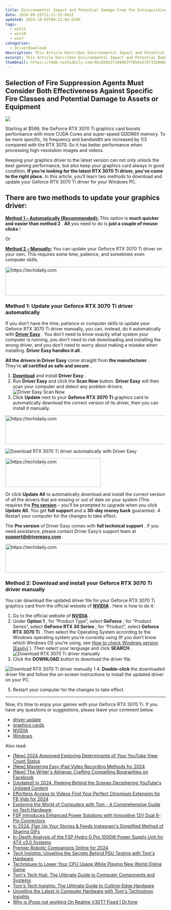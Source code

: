 ```yaml
---
title: Environmental Impact and Potential Damage From the Extinguishing Agent Should Be Considered when Selecting a Fire Suppression System.
date: 2024-09-25T21:21:33.641Z
updated: 2024-10-02T09:22:04.629Z
tags:
  - win11
  - win10
  - win7
categories:
  - DriverDownload
description: This Article Describes Environmental Impact and Potential Damage From the Extinguishing Agent Should Be Considered when Selecting a Fire Suppression System.
excerpt: This Article Describes Environmental Impact and Potential Damage From the Extinguishing Agent Should Be Considered when Selecting a Fire Suppression System.
thumbnail: https://thmb.techidaily.com/46c850237c04863ff656e578f32b008a00b71b46385efb03b48baabde0ba89ee.jpg
---
```


## Selection of Fire Suppression Agents Must Consider Both Effectiveness Against Specific Fire Classes and Potential Damage to Assets or Equipment

![](https://images.drivereasy.com/wp-content/uploads/2021/06/RTX-3070-Ti-driver-update.jpg)

 Starting at $599, the GeForce RTX 3070 Ti graphics card boosts performance with more CUDA Cores and super-speed GDDR6X memory. To be more specific, its frequency and bandwidth are increased by 1/3 compared with the RTX 3070\. So it has better performance when processing high-resolution images and videos.

 Keeping your graphics driver to the latest version can not only unlock the best gaming performance, but also keep your graphics card always in good condition. **If you’re looking for the latest RTX 3070 Ti driver, you’ve come to the right place.** In this article, you’ll learn two methods to download and update your Geforce RTX 3070 Ti driver for your Windows PC.

## **There are two methods to update your graphics driver:**

[**Method 1** **– Automatically (Recommended):**](https://www.drivereasy.com/knowledge/geforce-rtx-3070-ti-driver-download-update-win-10-8-7/#m1)
 This option is **much quicker and easier than method 2** . **All** you need to do is **just a couple of mouse clicks** !

Or

[**Method 2** **– Manually:**](https://tools.techidaily.com/drivereasy/download/)
 You can update your Geforce RTX 3070 Ti driver on your own. This requires some time, patience, and sometimes even computer skills.

<!-- affiliate ads begin -->
<a href="https://smilemakers.pxf.io/c/5597632/2123901/26106" target="_top" id="2123901">
  <img src="//a.impactradius-go.com/display-ad/26106-2123901" border="0" alt="https://techidaily.com" width="728" height="90"/>
</a>
<img height="0" width="0" src="https://smilemakers.pxf.io/i/5597632/2123901/26106" style="position:absolute;visibility:hidden;" border="0" />
<!-- affiliate ads end -->

### Method 1: Update your Geforce RTX 3070 Ti driver automatically

 If you don’t have the time, patience or computer skills to update your Geforce RTX 3070 Ti driver manually, you can, instead, do it automatically with **[Driver Easy](https://tools.techidaily.com/drivereasy/download/)**  . You don’t need to know exactly what system your computer is running, you don’t need to risk downloading and installing the wrong driver, and you don’t need to worry about making a mistake when installing. **Driver Easy handles it all** .  

**All the drivers in Driver Easy** come straight from **the manufacturer** . They‘re **all certified as safe and secure** .

1. **[Download](https://tools.techidaily.com/drivereasy/download/)**  and install **Driver Easy** .
2. Run **Driver Easy** and click the **Scan Now** button. **Driver Easy** will then scan your computer and detect any problem drivers.  
![Driver Easy Scan Now](https://images.drivereasy.com/wp-content/uploads/2021/06/Driver-Easy-Scan-Now.jpg)
3. Click **Update** next to your **Geforce RTX 3070 Ti** graphics card to automatically download the correct version of its driver, then you can install it manually.  

<!-- affiliate ads begin -->
<a href="https://appsumo.8odi.net/c/5597632/2052062/7443" target="_top" id="2052062">
  <img src="//a.impactradius-go.com/display-ad/7443-2052062" border="0" alt="https://techidaily.com" width="728" height="90"/>
</a>
<img height="0" width="0" src="https://appsumo.8odi.net/i/5597632/2052062/7443" style="position:absolute;visibility:hidden;" border="0" />
<!-- affiliate ads end -->

![Download RTX 3070 Ti driver automatically with Driver Easy](https://images.drivereasy.com/wp-content/uploads/2021/06/Download-RTX-3070-Ti-driver-automatically-with-Driver-Easy.jpg)  

<!-- affiliate ads begin -->
<a href="https://aligracehair.sjv.io/c/5597632/2087234/19272" target="_top" id="2087234">
  <img src="//a.impactradius-go.com/display-ad/19272-2087234" border="0" alt="https://techidaily.com" width="300" height="90"/>
</a>
<img height="0" width="0" src="https://aligracehair.sjv.io/i/5597632/2087234/19272" style="position:absolute;visibility:hidden;" border="0" />
<!-- affiliate ads end -->

 Or click **Update All** to automatically download and install the correct version of _all_ the drivers that are missing or out of date on your system (This requires the **[Pro version](https://tools.techidaily.com/drivereasy/download/)**  – you’ll be prompted to upgrade when you click **Update All.**  You get **full support** and a **30-day money back** guarantee).
4. Restart your computer for the changes to take effect.

 The **Pro version** of Driver Easy comes with **full technical support** . If you need assistance, please contact Driver Easy’s support team at [**support@drivereasy.com**](https://tools.techidaily.com/drivereasy/download/) .

<!-- affiliate ads begin -->
<a href="https://appsumo.8odi.net/c/5597632/2137395/7443" target="_top" id="2137395">
  <img src="//a.impactradius-go.com/display-ad/7443-2137395" border="0" alt="https://techidaily.com" width="728" height="90"/>
</a>
<img height="0" width="0" src="https://appsumo.8odi.net/i/5597632/2137395/7443" style="position:absolute;visibility:hidden;" border="0" />
<!-- affiliate ads end -->

### Method 2: Download and install your Geforce RTX 3070 Ti driver manually

 You can download the updated driver file for your Geforce RTX 3070 Ti graphics card from the official website of **[NVIDIA](https://tools.techidaily.com/drivereasy/download/)**  . Here is how to do it:

1. Go to the official website of **[NVIDIA](https://tools.techidaily.com/drivereasy/download/)**  .
2. Under **Option 1** , for “Product Type”, select **GeForce** ; for “Product Series”, select **GeForce RTX 30 Series** ; for “Product”, select **Geforce RTX 3070 Ti** . Then select the Operating System according to the Windows operating system you’re currently using (If you don’t know which Windows OS you’re using, see [ How to check Windows version \[Easily\]](https://tools.techidaily.com/drivereasy/download/) ). Then select your language and click **SEARCH** .  
![Download RTX 3070 Ti driver manually](https://images.drivereasy.com/wp-content/uploads/2021/06/Download-RTX-3070-Ti-driver-manually.jpg)
3. Click the **DOWNLOAD** button to download the driver file.  

![Download RTX 3070 Ti driver manually 1](https://images.drivereasy.com/wp-content/uploads/2021/06/Download-RTX-3070-Ti-driver-manually-1.jpg)
4. **Double-click** the downloaded driver file and follow the on-screen instructions to install the updated driver on your PC.

5. Restart your computer for the changes to take effect.

---

 Now, it’s time to enjoy your games with your Geforce RTX 3070 Ti. If you have any questions or suggestions, please leave your comment below.

* [driver update](https://tools.techidaily.com/drivereasy/download/)
* [graphics cards](https://tools.techidaily.com/drivereasy/download/)
* [NVIDIA](https://tools.techidaily.com/drivereasy/download/)
* [Windows](https://tools.techidaily.com/drivereasy/download/)

<ins class="adsbygoogle"
     style="display:block"
     data-ad-format="autorelaxed"
     data-ad-client="ca-pub-7571918770474297"
     data-ad-slot="1223367746"></ins>

<ins class="adsbygoogle"
     style="display:block"
     data-ad-client="ca-pub-7571918770474297"
     data-ad-slot="8358498916"
     data-ad-format="auto"
     data-full-width-responsive="true"></ins>

<span class="atpl-alsoreadstyle">Also read:</span>
<div><ul>
<li><a href="https://facebook-record-videos.techidaily.com/new-2024-approved-exploring-determinants-of-your-youtube-view-count-status/"><u>[New] 2024 Approved Exploring Determinants of Your YouTube View Count Status</u></a></li>
<li><a href="https://digital-screen-recording.techidaily.com/new-mastering-easy-ipad-video-recording-methods-for-2024/"><u>[New] Mastering Easy iPad Video Recording Methods for 2024</u></a></li>
<li><a href="https://facebook-clips.techidaily.com/new-the-writers-almanac-crafting-compelling-biographies-on-facebook/"><u>[New] The Writer's Almanac Crafting Compelling Biographies on Facebook</u></a></li>
<li><a href="https://youtube-data.techidaily.com/ed-in-2024-peeking-behind-the-scenes-deciphering-youtubes-unlisted-content/"><u>[Updated] In 2024, Peeking Behind the Scenes Deciphering YouTube's Unlisted Content</u></a></li>
<li><a href="https://facebook-video-recording.techidaily.com/effortless-access-to-videos-find-your-perfect-chromium-extension-for-fb-vids-for-2024/"><u>Effortless Access to Videos Find Your Perfect Chromium Extension for FB Vids for 2024</u></a></li>
<li><a href="https://hardware-help.techidaily.com/exploring-the-world-of-computers-with-tom-a-comprehensive-guide-on-tech-hardware/"><u>Exploring the World of Computers with Tom - A Comprehensive Guide on Tech Hardware</u></a></li>
<li><a href="https://hardware-help.techidaily.com/fsp-introduces-enhanced-power-solutions-with-innovative-12v-dual-6-pin-connectors/"><u>FSP Introduces Enhanced Power Solutions with Innovative 12V Dual 6-Pin Connectors</u></a></li>
<li><a href="https://instagram-videos.techidaily.com/in-2024-flair-up-your-stories-and-feeds-instagrams-simplified-method-of-sharing-gifs/"><u>In 2024, Flair Up Your Stories & Feeds Instagram's Simplified Method of Sharing GIFs</u></a></li>
<li><a href="https://hardware-help.techidaily.com/in-depth-analysis-of-the-fsp-hydro-g-pro-1000w-power-supply-unit-for-atx-v30-systems/"><u>In-Depth Analysis of the FSP Hydro G Pro 1000W Power Supply Unit for ATX v3.0 Systems</u></a></li>
<li><a href="https://discord-videos.techidaily.com/premier-robotic-companions-online-for-2024/"><u>Premier Robotic Companions Online for 2024</u></a></li>
<li><a href="https://hardware-help.techidaily.com/tech-insights-unveiling-the-secrets-behind-psu-testing-with-toms-hardware/"><u>Tech Insights: Unveiling the Secrets Behind PSU Testing with Tom's Hardware</u></a></li>
<li><a href="https://win-answers.techidaily.com/techniques-to-lower-your-cpu-usage-while-playing-new-world-online-game/"><u>Techniques to Lower Your CPU Usage While Playing New World Online Game</u></a></li>
<li><a href="https://hardware-help.techidaily.com/toms-tech-hub-the-ultimate-guide-to-computer-components-and-systems/"><u>Tom's Tech Hub: The Ultimate Guide to Computer Components and Systems</u></a></li>
<li><a href="https://hardware-help.techidaily.com/toms-tech-insights-the-ultimate-guide-to-cutting-edge-hardware/"><u>Tom's Tech Insights: The Ultimate Guide to Cutting-Edge Hardware</u></a></li>
<li><a href="https://hardware-help.techidaily.com/unveiling-the-latest-in-computer-hardware-with-toms-technology-insights/"><u>Unveiling the Latest in Computer Hardware with Tom's Technology Insights</u></a></li>
<li><a href="https://pokemon-go-android.techidaily.com/why-is-ipogo-not-working-on-realme-v30t-fixed-drfone-by-drfone-virtual-android/"><u>Why is iPogo not working On Realme V30T? Fixed | Dr.fone</u></a></li>
</ul></div>

